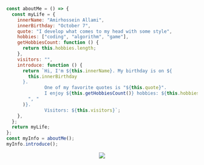 ```js
const aboutMe = () => {
  const myLife = {
    innerName: "Amirhossein Allami",
    innerBirthday: "October 7",
    quote: "I develop what comes to my head with some style",
    hobbies: ["coding", "algorithm", "game"],
    getHobbiesCount: function () {
      return this.hobbies.length;
    },
    visitors: "",
    introduce: function () {
      return `Hi, I'm ${this.innerName}. My birthday is on ${
        this.innerBirthday
      }.
              One of my favorite quotes is "${this.quote}".
              I enjoy ${this.getHobbiesCount()} hobbies: ${this.hobbies.join(
        ", "
      )}.
              Visitors: ${this.visitors}`;
    },
  };
  return myLife;
};
const myInfo = aboutMe();
myInfo.introduce();
```

<div align="center">
  <img src="https://skillicons.dev/icons?i=html,css,js,tailwind,bootstrap,regex,git,wordpress"/> 
</div>
